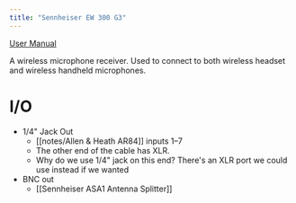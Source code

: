 ```yaml
---
title: "Sennheiser EW 300 G3"
---
```


[User Manual](evolutionwireless_ew_300_series.pdf)

A wireless microphone receiver. Used to connect to both wireless headset and wireless handheld microphones.

# I/O
- 1/4" Jack Out
	- [[notes/Allen & Heath AR84]] inputs 1–7
	- The other end of the cable has XLR.
	- Why do we use 1/4" jack on this end? There's an XLR port we could use instead if we wanted
- BNC out
	- [[Sennheiser ASA1 Antenna Splitter]]